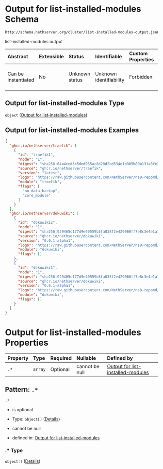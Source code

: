 # Output for list-installed-modules Schema

```txt
http://schema.nethserver.org/cluster/list-installed-modules-output.json
```

list-installed-modules output

| Abstract            | Extensible | Status         | Identifiable            | Custom Properties | Additional Properties | Access Restrictions | Defined In                                                                                              |
| :------------------ | :--------- | :------------- | :---------------------- | :---------------- | :-------------------- | :------------------ | :------------------------------------------------------------------------------------------------------ |
| Can be instantiated | No         | Unknown status | Unknown identifiability | Forbidden         | Allowed               | none                | [list-installed-modules-output.json](cluster/list-installed-modules-output.json "open original schema") |

## Output for list-installed-modules Type

`object` ([Output for list-installed-modules](list-installed-modules-output.md))

## Output for list-installed-modules Examples

```json
{
  "ghcr.io/nethserver/traefik": [
    {
      "id": "traefik1",
      "node": "1",
      "digest": "sha256:64a4ccd3c5ded935ac8d28d2bd534e1b305b80a131a3fe3fe5e123c03b4aa772",
      "source": "ghcr.io/nethserver/traefik",
      "version": "latest",
      "logo": "https://raw.githubusercontent.com/NethServer/ns8-repomd/repomd/dokuwiki/logo.png",
      "module": "traefik",
      "flags": [
        "no_data_backup",
        "core_module"
      ]
    }
  ],
  "ghcr.io/nethserver/dokuwiki": [
    {
      "id": "dokuwiki2",
      "node": "1",
      "digest": "sha256:929465c177d9e40559b3fa838f2e429060ff7e8c3e4e1a12076b3304ad562982",
      "source": "ghcr.io/nethserver/dokuwiki",
      "version": "0.0.1-alpha1",
      "logo": "https://raw.githubusercontent.com/NethServer/ns8-repomd/repomd/dokuwiki/logo.png",
      "module": "dokuwiki",
      "flags": []
    },
    {
      "id": "dokuwiki1",
      "node": "1",
      "digest": "sha256:929465c177d9e40559b3fa838f2e429060ff7e8c3e4e1a12076b3304ad562982",
      "source": "ghcr.io/nethserver/dokuwiki",
      "version": "0.0.1-alpha1",
      "logo": "https://raw.githubusercontent.com/NethServer/ns8-repomd/repomd/dokuwiki/logo.png",
      "module": "dokuwiki",
      "flags": []
    }
  ]
}
```

# Output for list-installed-modules Properties

| Property | Type    | Required | Nullable       | Defined by                                                                                                                                                                               |
| :------- | :------ | :------- | :------------- | :--------------------------------------------------------------------------------------------------------------------------------------------------------------------------------------- |
| `.*`     | `array` | Optional | cannot be null | [Output for list-installed-modules](list-installed-modules-output-patternproperties-.md "http://schema.nethserver.org/cluster/list-installed-modules-output.json#/patternProperties/.*") |

## Pattern: `.*`



`.*`

* is optional

* Type: `object[]` ([Details](list-installed-modules-output-patternproperties--items.md))

* cannot be null

* defined in: [Output for list-installed-modules](list-installed-modules-output-patternproperties-.md "http://schema.nethserver.org/cluster/list-installed-modules-output.json#/patternProperties/.*")

### .\* Type

`object[]` ([Details](list-installed-modules-output-patternproperties--items.md))
